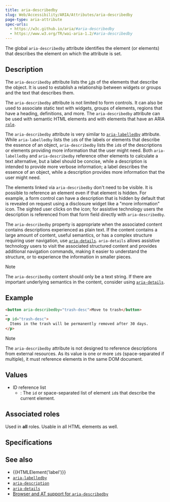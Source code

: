 ```yaml
---
title: aria-describedby
slug: Web/Accessibility/ARIA/Attributes/aria-describedby
page-type: aria-attribute
spec-urls:
  - https://w3c.github.io/aria/#aria-describedby
  - https://www.w3.org/TR/wai-aria-1.2/#aria-describedby
---
```




The global `aria-describedby` attribute identifies the element (or elements) that describes the element on which the attribute is set.

## Description

The `aria-describedby` attribute lists the [`id`](/Web/HTML/Global_attributes#id)s of the elements that describe the object. It is used to establish a relationship between widgets or groups and the text that describes them.

The `aria-describedby` attribute is not limited to form controls. It can also be used to associate static text with widgets, groups of elements, regions that have a heading, definitions, and more. The `aria-describedby` attribute can be used with semantic HTML elements and with elements that have an ARIA [`role`](/Web/Accessibility/ARIA/Roles).

The `aria-describedby` attribute is very similar to [`aria-labelledby`](/Web/Accessibility/ARIA/Attributes/aria-labelledby) attribute. While `aria-labelledby` lists the `id`s of the labels or elements that describe the essence of an object, `aria-describedby` lists the `id`s of the descriptions or elements providing more information that the user might need. Both `aria-labelledby` and `aria-describedby` reference other elements to calculate a text alternative, but a label should be concise, while a description is intended to provide more verbose information; a label describes the essence of an object, while a description provides more information that the user might need.

The elements linked via `aria-describedby` don't need to be visible. It is possible to reference an element even if that element is hidden. For example, a form control can have a description that is hidden by default that is revealed on request using a disclosure widget like a "more information" icon. The sighted user clicks on the icon; for assistive technology users the description is referenced from that form field directly with `aria-describedby`.

The `aria-describedby` property is appropriate when the associated content contains descriptions experienced as plain text. If the content contains a large amount of content, useful semantics, or has a complex structure requiring user navigation, use [`aria-details`](/Web/Accessibility/ARIA/Attributes/aria-details). `aria-details` allows assistive technology users to visit the associated structured content and provides additional navigation commands, making it easier to understand the structure, or to experience the information in smaller pieces.

> [!NOTE]
> The `aria-describedby` content should only be a text string. If there are important underlying semantics in the content, consider using [`aria-details`](/Web/Accessibility/ARIA/Attributes/aria-details).

## Example

```html
<button aria-describedby="trash-desc">Move to trash</button>
…
<p id="trash-desc">
  Items in the trash will be permanently removed after 30 days.
</p>
```

> [!NOTE]
> The `aria-describedby` attribute is not designed to reference descriptions from external resources. As its value is one or more `id`s (space-separated if multiple), it must reference elements in the same DOM document.

## Values

- ID reference list
  - : The `id` or space-separated list of element `id`s that describe the current element.

## Associated roles

Used in **all** roles. Usable in all HTML elements as well.

## Specifications



## See also

- {{HTMLElement('label')}}
- [`aria-labelledby`](/Web/Accessibility/ARIA/Attributes/aria-labelledby)
- [`aria-description`](/Web/Accessibility/ARIA/Attributes/aria-description)
- [`aria-details`](/Web/Accessibility/ARIA/Attributes/aria-details)
- [Browser and AT support for `aria-describedby`](https://a11ysupport.io/tech/aria/aria-describedby_attribute)
